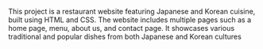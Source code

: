 
This project is a restaurant website featuring Japanese and Korean cuisine, built using HTML and CSS. The website includes multiple pages such as a home page, menu, about us, and contact page. It showcases various traditional and popular dishes from both Japanese and Korean cultures
